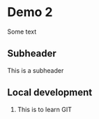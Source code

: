 # Demo 2

Some text

## Subheader

This is a subheader

## Local development

1. This is to learn GIT
